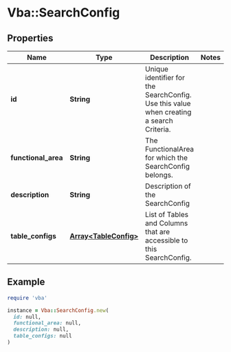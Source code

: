 # Vba::SearchConfig

## Properties

| Name | Type | Description | Notes |
| ---- | ---- | ----------- | ----- |
| **id** | **String** | Unique identifier for the SearchConfig. Use this value when creating a search Criteria. |  |
| **functional_area** | **String** | The FunctionalArea for which the SearchConfig belongs. |  |
| **description** | **String** | Description of the SearchConfig |  |
| **table_configs** | [**Array&lt;TableConfig&gt;**](TableConfig.md) | List of Tables and Columns that are accessible to this SearchConfig. |  |

## Example

```ruby
require 'vba'

instance = Vba::SearchConfig.new(
  id: null,
  functional_area: null,
  description: null,
  table_configs: null
)
```

